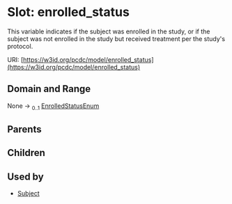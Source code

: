 
# Slot: enrolled_status


This variable indicates if the subject was enrolled in the study, or if the subject was not enrolled in the study but received treatment per the study's protocol.

URI: [https://w3id.org/pcdc/model/enrolled_status](https://w3id.org/pcdc/model/enrolled_status)


## Domain and Range

None &#8594;  <sub>0..1</sub> [EnrolledStatusEnum](EnrolledStatusEnum.md)

## Parents


## Children


## Used by

 * [Subject](Subject.md)

